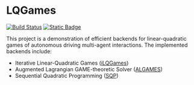 # LQGames

[![Build Status](https://github.com/ahmedmogahed/LQGames.jl/actions/workflows/CI.yml/badge.svg?branch=main)](https://github.com/ahmedmogahed/LQGames.jl/actions/workflows/CI.yml?query=branch%3Amain)
[![Static Badge](https://img.shields.io/badge/License-MIT-blue)](https://opensource.org/license/mit)


This project is a demonstration of efficient backends for linear-quadratic games of autonomous driving multi-agent interactions. The implemented backends include:
- Iterative Linear-Quadratic Games ([iLQGames](https://doi.org/10.48550/arXiv.1909.04694))
- Augmented Lagrangian GAME-theoretic Solver ([ALGAMES](https://doi.org/10.48550/arXiv.1910.09713))
- Sequential Quadratic Programming ([SQP](https://doi.org/10.48550/arXiv.2203.16478))
